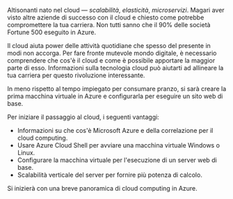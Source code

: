 Altisonanti nato nel cloud &mdash; _scalabilità_, _elasticità_, _microservizi_. Magari aver visto altre aziende di successo con il cloud e chiesto come potrebbe compromettere la tua carriera. Non tutti sanno che il 90% delle società Fortune 500 eseguito in Azure.

Il cloud aiuta power delle attività quotidiane che spesso del presente in modi non accorga. Per fare fronte mutevole mondo digitale, è necessario comprendere che cos'è il cloud e come è possibile apportare la maggior parte di esso. Informazioni sulla tecnologia cloud può aiutarti ad allineare la tua carriera per questo rivoluzione interessante.

In meno rispetto al tempo impiegato per consumare pranzo, si sarà creare la prima macchina virtuale in Azure e configurarla per eseguire un sito web di base.

Per iniziare il passaggio al cloud, i seguenti vantaggi:

* Informazioni su che cos'è Microsoft Azure e della correlazione per il cloud computing.
* Usare Azure Cloud Shell per avviare una macchina virtuale Windows o Linux.
* Configurare la macchina virtuale per l'esecuzione di un server web di base.
* Scalabilità verticale del server per fornire più potenza di calcolo.

Si inizierà con una breve panoramica di cloud computing in Azure.